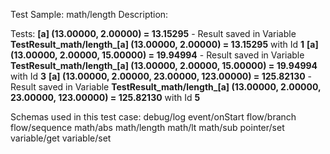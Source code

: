 Test Sample: math/length
Description: 

Tests:
	**[a] (13.00000, 2.00000) = 13.15295** - Result saved in Variable **TestResult_math/length_[a] (13.00000, 2.00000) = 13.15295** with Id **1**
	**[a] (13.00000, 2.00000, 15.00000) = 19.94994** - Result saved in Variable **TestResult_math/length_[a] (13.00000, 2.00000, 15.00000) = 19.94994** with Id **3**
	**[a] (13.00000, 2.00000, 23.00000, 123.00000) = 125.82130** - Result saved in Variable **TestResult_math/length_[a] (13.00000, 2.00000, 23.00000, 123.00000) = 125.82130** with Id **5**

Schemas used in this test case:
	debug/log
	event/onStart
	flow/branch
	flow/sequence
	math/abs
	math/length
	math/lt
	math/sub
	pointer/set
	variable/get
	variable/set

